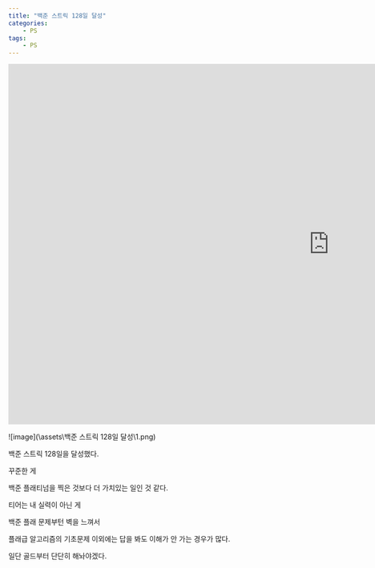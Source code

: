 ```yaml
---
title: "백준 스트릭 128일 달성"
categories:
    - PS
tags:
    - PS
---
```


<iframe width="1280" height="720" src="https://www.youtube.com/embed/bRxTFb77ujM" title="YouTube video player" frameborder="0" allow="accelerometer; autoplay; clipboard-write; encrypted-media; gyroscope; picture-in-picture" allowfullscreen></iframe>

![image](\assets\백준 스트릭 128일 달성\1.png)


백준 스트릭 128일을 달성했다.

꾸준한 게

백준 플래티넘을 찍은 것보다 더 가치있는 일인 것 같다.


티어는 내 실력이 아닌 게

백준 플래 문제부턴 벽을 느껴서

플래급 알고리즘의 기초문제 이외에는 답을 봐도 이해가 안 가는 경우가 많다.

일단 골드부터 단단히 해놔야겠다.

